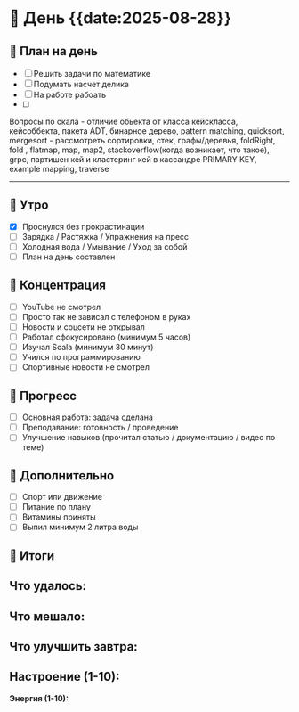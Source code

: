 
# 📅 День {{date:2025-08-28}}

## 📆 План на день

- [ ] Решить задачи по математике
- [ ] Подумать насчет делика
- [ ] На работе рабоать
- [ ] 





Вопросы по скала - отличие обьекта от класса кейскласса, кейсоббекта, пакета
ADT, бинарное дерево, pattern matching, quicksort, mergesort - рассмотреть сортировки, стек, графы/деревья, foldRight, fold , flatmap, map, map2, stackoverflow(когда возникает, что такое), grpc, партишен кей и кластеринг кей в кассандре PRIMARY KEY, example mapping, traverse

---


## 🌄 Утро

- [x] Проснулся без прокрастинации
- [ ] Зарядка / Растяжка / Упражнения на пресс
- [ ] Холодная вода / Умывание / Уход за собой
- [ ] План на день составлен

## 🧠 Концентрация

- [ ] YouTube не смотрел
- [ ] Просто так не зависал с телефоном в руках
- [ ] Новости и соцсети не открывал
- [ ] Работал сфокусировано (минимум 5 часов)
- [ ] Изучал Scala (минимум 30 минут)
- [ ] Учился по программированию
- [ ] Спортивные новости не смотрел 

## 💪 Прогресс

- [ ] Основная работа: задача сделана
- [ ] Преподавание: готовность / проведение
- [ ] Улучшение навыков (прочитал статью / документацию / видео по теме)

## 🧂 Дополнительно

- [ ] Спорт или движение
- [ ] Питание по плану
- [ ] Витамины приняты
- [ ] Выпил минимум 2 литра воды

## 📌 Итоги

**Что удалось:**
- 
**Что мешало:**
- 
**Что улучшить завтра:**
- 
**Настроение (1-10):**  
- 
**Энергия (1-10):**



